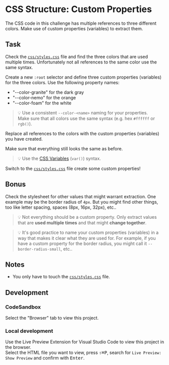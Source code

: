 # CSS Structure: Custom Properties

The CSS code in this challenge has multiple references to three different colors. Make use of custom properties (variables) to extract them.

## Task

Check the [`css/styles.css`](./css/styles.css) file and find the three colors that are used multiple times. Unfortunately not all references to the same color use the same syntax.

Create a new `:root` selector and define three custom properties (variables) for the three colors. Use the following property names:

- "--color-granite" for the dark gray
- "--color-nemo" for the orange
- "--color-foam" for the white

> 💡 Use a consistent `--color-<name>` naming for your properties.  
> Make sure that all colors use the same syntax (e.g. hex `#ffffff` or `rgb()`).

Replace all references to the colors with the custom properties (variables) you have created.

Make sure that everything still looks the same as before.

> 💡 Use the [CSS Variables](https://developer.mozilla.org/en-US/docs/Web/CSS/Using_CSS_custom_properties) (`var()`) syntax.

Switch to the [`css/styles.css`](./css/styles.css) file create some custom properties!

## Bonus

Check the stylesheet for other values that might warrant extraction. One example may be the border radius of `4px`. But you might find other things, too like letter spacing, spaces (8px, 16px, 32px), etc..

> 💡 Not everything should be a custom property. Only extract values that are **used multiple times** and that might **change together**.

> 💡 It's good practice to name your custom properties (variables) in a way that makes it clear what they are used for. For example, if you have a custom property for the border radius, you might call it `--border-radius-small`, etc..

## Notes

- You only have to touch the [`css/styles.css`](./css/styles.css) file.

## Development

### CodeSandbox

Select the "Browser" tab to view this project.

### Local development

Use the Live Preview Extension for Visual Studio Code to view this project in the browser.  
Select the HTML file you want to view, press <kbd>⇧</kbd><kbd>⌘</kbd><kbd>P</kbd>, search for `Live Preview: Show Preview` and confirm with <kbd>Enter</kbd>.
